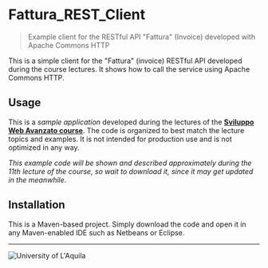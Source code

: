 # Fattura_REST_Client
> Example client for the RESTful API "Fattura" (Invoice) developed with Apache Commons HTTP

 This is a simple client for the "Fattura" (invoice) RESTful API developed during the course lectures. It shows how to call the service using Apache Commons HTTP.
 
## Usage

This is a *sample application* developed during the lectures of the  [**Sviluppo Web Avanzato course**](https://sviluppowebavanzato-univaq.github.io). The code is organized to best match the lecture topics and examples. It is not intended for production use and is not optimized in any way. 

*This example code will be shown and described approximately during the 11th lecture of the course, so wait to download it, since it may get updated in the meanwhile.*

## Installation

This is a Maven-based project. Simply download the code and open it in any Maven-enabled IDE such as Netbeans or Eclipse. 

---

![University of L'Aquila](https://www.disim.univaq.it/skins/aqua/img/logo2021-2.png) 
